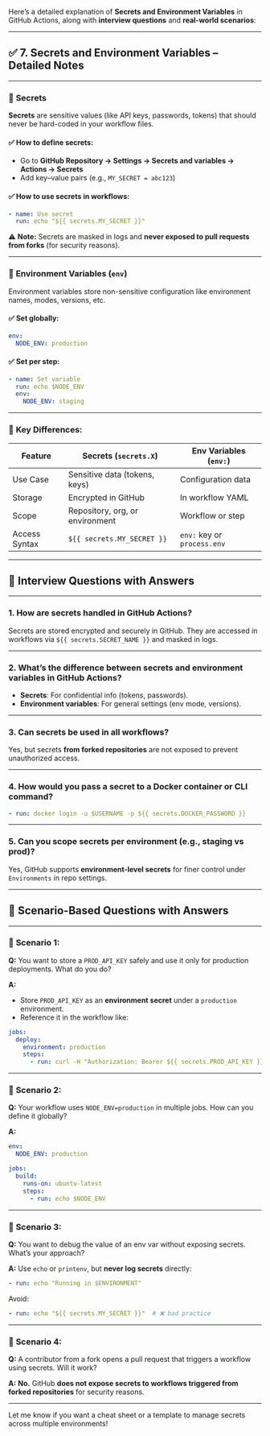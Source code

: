 Here’s a detailed explanation of **Secrets and Environment Variables** in GitHub Actions, along with **interview questions** and **real-world scenarios**:

---

## ✅ **7. Secrets and Environment Variables – Detailed Notes**

---

### 🔹 **Secrets**

**Secrets** are sensitive values (like API keys, passwords, tokens) that should never be hard-coded in your workflow files.

#### ✅ How to define secrets:

* Go to **GitHub Repository → Settings → Secrets and variables → Actions → Secrets**
* Add key–value pairs (e.g., `MY_SECRET = abc123`)

#### ✅ How to use secrets in workflows:

```yaml
- name: Use secret
  run: echo "${{ secrets.MY_SECRET }}"
```

⚠️ **Note:** Secrets are masked in logs and **never exposed to pull requests from forks** (for security reasons).

---

### 🔹 **Environment Variables (`env`)**

Environment variables store non-sensitive configuration like environment names, modes, versions, etc.

#### ✅ Set globally:

```yaml
env:
  NODE_ENV: production
```

#### ✅ Set per step:

```yaml
- name: Set variable
  run: echo $NODE_ENV
  env:
    NODE_ENV: staging
```

---

### 🔹 **Key Differences:**

| Feature       | Secrets (`secrets.X`)           | Env Variables (`env:`)      |
| ------------- | ------------------------------- | --------------------------- |
| Use Case      | Sensitive data (tokens, keys)   | Configuration data          |
| Storage       | Encrypted in GitHub             | In workflow YAML            |
| Scope         | Repository, org, or environment | Workflow or step            |
| Access Syntax | `${{ secrets.MY_SECRET }}`      | `env:` key or `process.env` |

---

## 🎯 **Interview Questions with Answers**

---

### 1. **How are secrets handled in GitHub Actions?**

Secrets are stored encrypted and securely in GitHub. They are accessed in workflows via `${{ secrets.SECRET_NAME }}` and masked in logs.

---

### 2. **What’s the difference between secrets and environment variables in GitHub Actions?**

* **Secrets**: For confidential info (tokens, passwords).
* **Environment variables**: For general settings (env mode, versions).

---

### 3. **Can secrets be used in all workflows?**

Yes, but secrets **from forked repositories** are not exposed to prevent unauthorized access.

---

### 4. **How would you pass a secret to a Docker container or CLI command?**

```yaml
- run: docker login -u $USERNAME -p ${{ secrets.DOCKER_PASSWORD }}
```

---

### 5. **Can you scope secrets per environment (e.g., staging vs prod)?**

Yes, GitHub supports **environment-level secrets** for finer control under `Environments` in repo settings.

---

## 🧩 **Scenario-Based Questions with Answers**

---

### 🔹 **Scenario 1:**

**Q:** You want to store a `PROD_API_KEY` safely and use it only for production deployments. What do you do?

**A:**

* Store `PROD_API_KEY` as an **environment secret** under a `production` environment.
* Reference it in the workflow like:

```yaml
jobs:
  deploy:
    environment: production
    steps:
      - run: curl -H "Authorization: Bearer ${{ secrets.PROD_API_KEY }}"
```

---

### 🔹 **Scenario 2:**

**Q:** Your workflow uses `NODE_ENV=production` in multiple jobs. How can you define it globally?

**A:**

```yaml
env:
  NODE_ENV: production

jobs:
  build:
    runs-on: ubuntu-latest
    steps:
      - run: echo $NODE_ENV
```

---

### 🔹 **Scenario 3:**

**Q:** You want to debug the value of an env var without exposing secrets. What’s your approach?

**A:**
Use `echo` or `printenv`, but **never log secrets** directly:

```yaml
- run: echo "Running in $ENVIRONMENT"
```

Avoid:

```yaml
- run: echo "${{ secrets.MY_SECRET }}"  # ❌ bad practice
```

---

### 🔹 **Scenario 4:**

**Q:** A contributor from a fork opens a pull request that triggers a workflow using secrets. Will it work?

**A:**
**No.** GitHub **does not expose secrets to workflows triggered from forked repositories** for security reasons.

---

Let me know if you want a cheat sheet or a template to manage secrets across multiple environments!
